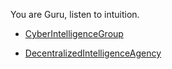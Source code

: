 You are Guru, listen to intuition.

- [CyberIntelligenceGroup](http://masterthyself.cyberintelligencegroup/)

- [DecentralizedIntelligenceAgency](http://governthyself.decentralizedintelligenceagency/)
